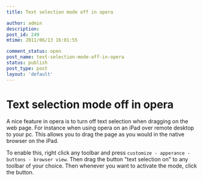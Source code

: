 ```yaml
---
title: Text selection mode off in opera

author: admin
description: 
post_id: 249
mtime: 2011/06/13 16:01:55

comment_status: open
post_name: text-selection-mode-off-in-opera
status: publish
post_type: post
layout: 'default'
---
```


# Text selection mode off in opera

A nice feature in opera is to turn off text selection when dragging on the web page. For instance when using opera on an iPad over remote desktop to your pc. This allows you to drag the page as you would in the native browser on the iPad. 

To enable this, right click any toolbar and press `customize - apperance - buttons - browser view`. Then drag the button "text selection on" to any toolbar of your choice. Then whenever you want to activate the mode, click the button.

